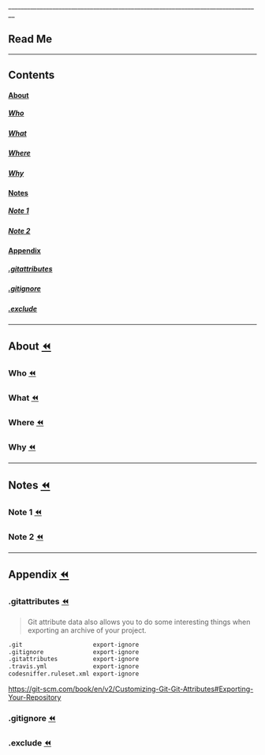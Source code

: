<a name="read-me"/>
________________________________________________________________________________

## Read Me
________________________________________________________________________________
## Contents
#### [About](#about-rewind)
##### [Who](#who-rewind)
##### [What](#what-rewind)
##### [Where](#where-rewind)
##### [Why](#why-rewind)
#### [Notes](#notes-rewind)
##### [Note 1](#note-1-rewind)
##### [Note 2](#note-2-rewind)
#### [Appendix](#appendix-rewind)
##### [.gitattributes](#gitattributes-rewind)
##### [.gitignore](#gitignore-rewind)
##### [.exclude](#exclude-rewind)
________________________________________________________________________________
## About [:rewind:](#read-me)

### Who [:rewind:](#read-me)


### What [:rewind:](#read-me)


### Where [:rewind:](#read-me)


### Why [:rewind:](#read-me)


________________________________________________________________________________
## Notes [:rewind:](#read-me)

### Note 1 [:rewind:](#read-me)


### Note 2 [:rewind:](#read-me)

________________________________________________________________________________
## Appendix [:rewind:](#read-me)

### .gitattributes [:rewind:](#read-me)

> Git attribute data also allows you to do some interesting things when exporting an archive of your project.

```markdown
.git                    export-ignore
.gitignore              export-ignore
.gitattributes          export-ignore
.travis.yml             export-ignore
codesniffer.ruleset.xml export-ignore
```

https://git-scm.com/book/en/v2/Customizing-Git-Git-Attributes#Exporting-Your-Repository

### .gitignore [:rewind:](#read-me)


### .exclude [:rewind:](#read-me)
